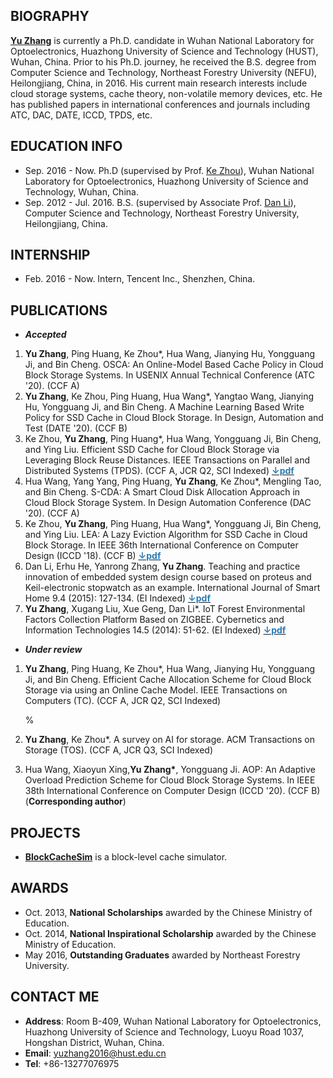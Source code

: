 ## BIOGRAPHY
**[Yu Zhang](https://github.com/zhangyu-hust)** is currently a Ph.D. candidate in Wuhan National Laboratory for Optoelectronics, Huazhong University of Science and Technology (HUST), Wuhan, China. Prior to his Ph.D. journey, he received the B.S. degree from Computer Science and Technology, Northeast Forestry University (NEFU), Heilongjiang, China, in 2016. His current main research interests include cloud storage systems, cache theory, non-volatile memory devices, etc. He has published papers in international conferences and journals including ATC, DAC, DATE, ICCD, TPDS, etc.

## EDUCATION INFO
- Sep. 2016 - Now. Ph.D (supervised by Prof. [Ke Zhou](http://faculty.hust.edu.cn/zhouke2/zh_CN/index.htm)), Wuhan National Laboratory for Optoelectronics, Huazhong University of Science and Technology, Wuhan, China.
- Sep. 2012 - Jul. 2016. B.S. (supervised by Associate Prof. [Dan Li](https://icec.nefu.edu.cn/info/1023/1576.htm)), Computer Science and Technology, Northeast Forestry University, Heilongjiang, China.

## INTERNSHIP
- Feb. 2016 - Now. Intern, Tencent Inc., Shenzhen, China.

## PUBLICATIONS
- ***Accepted***
<ol>
<li><strong>Yu Zhang</strong>, Ping Huang, Ke Zhou*, Hua Wang, Jianying Hu, Yongguang Ji, and Bin Cheng. OSCA: An Online-Model Based Cache Policy in Cloud Block Storage Systems. In USENIX Annual Technical Conference (ATC '20). (CCF A)</li>

<li><strong>Yu Zhang</strong>, Ke Zhou, Ping Huang, Hua Wang*, Yangtao Wang, Jianying Hu, Yongguang Ji, and Bin Cheng. A Machine Learning Based Write Policy for SSD Cache in Cloud Block Storage. In Design, Automation and Test (DATE '20). (CCF B) </li>

<li>Ke Zhou, <strong>Yu Zhang</strong>, Ping Huang*, Hua Wang, Yongguang Ji, Bin Cheng, and Ying Liu. Efficient SSD Cache for Cloud Block Storage via Leveraging Block Reuse Distances. IEEE Transactions on Parallel and Distributed Systems (TPDS). (CCF A, JCR Q2, SCI Indexed) <a href="https://ieeexplore.ieee.org/stamp/stamp.jsp?tp=&arnumber=9091319"><strong><font color="#267cb9">↓pdf</font></strong></a></li>

<li>Hua Wang, Yang Yang, Ping Huang, <strong>Yu Zhang</strong>, Ke Zhou*, Mengling Tao, and Bin Cheng. S-CDA: A Smart Cloud Disk Allocation Approach in Cloud Block Storage System. In Design Automation Conference (DAC '20). (CCF A)</li>
 
<li>Ke Zhou, <strong>Yu Zhang</strong>, Ping Huang, Hua Wang*, Yongguang Ji, Bin Cheng, and Ying Liu. LEA: A Lazy Eviction Algorithm for SSD Cache in Cloud Block Storage. In IEEE 36th International Conference on Computer Design (ICCD '18). (CCF B) <a href="https://ieeexplore.ieee.org/stamp/stamp.jsp?arnumber=8615741"><strong><font color="#267cb9">↓pdf</font></strong></a></li>

<li>Dan Li, Erhu He, Yanrong Zhang, <strong>Yu Zhang</strong>. Teaching and practice innovation of embedded system design course based on proteus and Keil-electronic stopwatch as an example. International Journal of Smart Home 9.4 (2015): 127-134. (EI Indexed) <a href="https://pdfs.semanticscholar.org/f994/4838dc0a8dd2fb0cdf9152ac6fe935bb2e41.pdf?_ga=2.13157940.2029911364.1588930479-1326549745.1588748265"><strong><font color="#267cb9">↓pdf</font></strong></a> </li>

<li><strong>Yu Zhang</strong>, Xugang Liu, Xue Geng, Dan Li*. IoT Forest Environmental Factors Collection Platform Based on ZIGBEE. Cybernetics and Information Technologies 14.5 (2014): 51-62. (EI Indexed) <a href="http://www.cit.iit.bas.bg/CIT_2014/v14-s/6BJTU--06-md-Gotovo.pdf"><strong><font color="#267cb9">↓pdf</font></strong></a></li>
</ol>

- ***Under review***
<ol>
<li><strong>Yu Zhang</strong>, Ping Huang, Ke Zhou*, Hua Wang, Jianying Hu, Yongguang Ji, and Bin Cheng. Efficient Cache Allocation Scheme for Cloud Block Storage via using an Online Cache Model. IEEE Transactions on Computers (TC). (CCF A, JCR Q2, SCI Indexed)</li>
 
%<li><strong>Yu Zhang</strong>, Ke Zhou*. A survey on AI for storage. ACM Transactions on Storage (TOS). (CCF A, JCR Q3, SCI Indexed)</li>
 
<li>Hua Wang, Xiaoyun Xing,<strong>Yu Zhang*</strong>, Yongguang Ji. AOP: An Adaptive Overload Prediction Scheme for Cloud Block Storage Systems. In IEEE 38th International Conference on Computer Design (ICCD '20). (CCF B) (<strong>Corresponding author</strong>)</li>
</ol>

## PROJECTS
- **[BlockCacheSim](https://github.com/zydirtyfish/BlockCacheSim)** is a block-level cache simulator.

## AWARDS
- Oct. 2013, **National Scholarships** awarded by the Chinese Ministry of Education.
- Oct. 2014, **National Inspirational Scholarship** awarded by the Chinese Ministry of Education.
- May  2016, **Outstanding Graduates** awarded by Northeast Forestry University.

## CONTACT ME
- **Address**: Room B-409, Wuhan National Laboratory for Optoelectronics, Huazhong University of Science and Technology, Luoyu Road 1037, Hongshan District, Wuhan, China.
- **Email**: yuzhang2016@hust.edu.cn
- **Tel**: +86-13277076975
